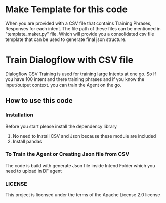 # Make Template for this code

When you are provided with a CSV file that contains Training Phrases, Responses for each intent. The file path of these files can be mentioned in "template_maker.py" file. Which will provide you a consolidated csv file template that can be used to generate final json structure.

# Train Dialogflow with CSV file

Dialogflow CSV Training is used for training large Intents at one go. So If you have 100 intent and there training phrases and if you know the input/output context. you can train the Agent on the go.

## How to use this code

### Installation

Before you start please install the dependency library

1. No need to Install CSV and Json because these module are included
2. Install pandas

### To Train the Agent or Creating Json file from CSV

The code is build with generate Json file inside Intend Folder which you need to upload in DF agent

### LICENSE

This project is licensed under the terms of the Apache License 2.0 license
